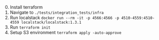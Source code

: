 0. Install terraform 
1. Navigate to `./tests/integration_tests/infra`
2. Run localstack `docker run --rm -it -p 4566:4566 -p 4510-4559:4510-4559 localstack/localstack:1.3.1`
3. Run `terraform init`
4. Setup S3 environment `terraform apply -auto-approve`
